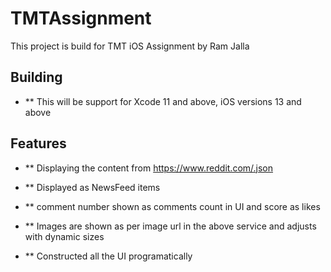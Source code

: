 # TMTAssignment

This project is build for TMT iOS Assignment by Ram Jalla

## Building
* ** This will be support for Xcode 11 and above, iOS versions 13 and above 

## Features
* ** Displaying the content from https://www.reddit.com/.json

* ** Displayed as  NewsFeed items
* ** comment number shown as comments count in UI and score as likes 
* ** Images are shown as per image url in the above service and adjusts with dynamic sizes 

* ** Constructed all the UI programatically
